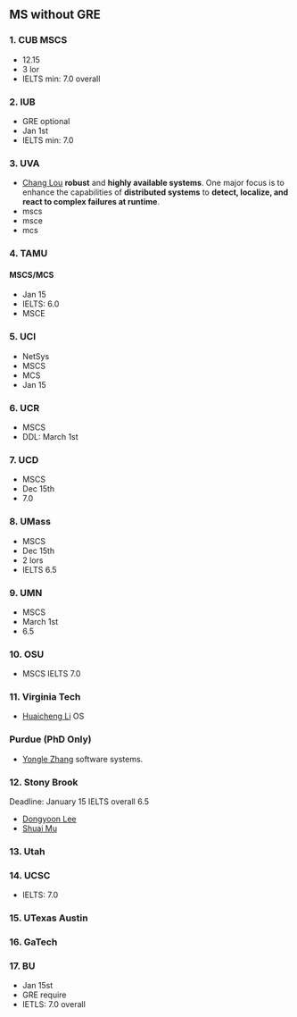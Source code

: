## MS without GRE
### 1. CUB MSCS
- 12.15
- 3 lor
- IELTS min: 7.0 overall
### 2. IUB
- GRE optional
- Jan 1st
- IELTS min: 7.0
### 3. UVA
- [Chang Lou](https://changlousys.github.io/about/) **robust** and **highly available systems**. One major focus is to enhance the capabilities of **distributed systems** to **detect, localize, and react to complex failures at runtime**.
- mscs
- msce
- mcs
### 4. TAMU 
#### MSCS/MCS
- Jan 15
- IELTS: 6.0
- MSCE
### 5. UCI
- NetSys
- MSCS
- MCS
- Jan 15
### 6. UCR
- MSCS
- DDL: March 1st
### 7. UCD
- MSCS
- Dec 15th
- 7.0
### 8. UMass
- MSCS
- Dec 15th
- 2 lors
- IELTS 6.5
### 9. UMN
- MSCS
- March 1st
- 6.5
### 10. OSU
- MSCS IELTS 7.0
### 11. Virginia Tech
- [Huaicheng Li](https://huaicheng.github.io/) OS
### Purdue (PhD Only)
- [Yongle Zhang](https://yonglezh-purdue.github.io/) software systems.
### 12. Stony Brook
Deadline: January 15
IELTS overall 6.5
- [Dongyoon Lee](https://www3.cs.stonybrook.edu/~dongyoon/students.html)
- [Shuai Mu](mpaxos.com)
### 13. Utah
### 14. UCSC
- IELTS: 7.0
### 15. UTexas Austin
### 16. GaTech
### 17. BU
- Jan 15st
- GRE require
- IETLS: 7.0 overall